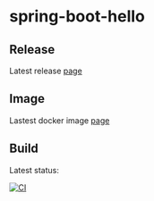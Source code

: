 # spring-boot-hello

## Release
Latest release [page](releases/latest)

## Image
Lastest docker image [page](packages/latest)


## Build
Latest status:

[![CI](actions/workflows/ci.yml/badge.svg?branch=master)](actions/workflows/ci.yml)
